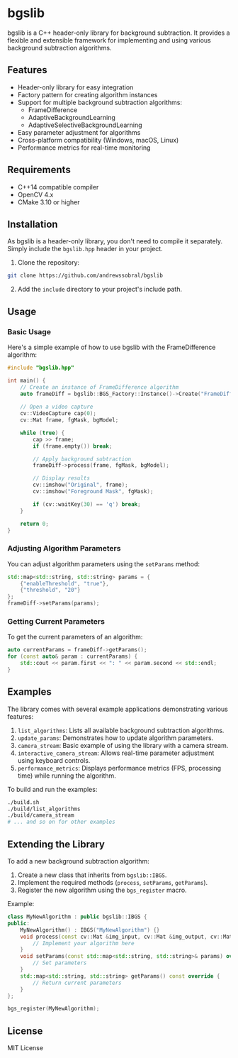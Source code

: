 # bgslib

bgslib is a C++ header-only library for background subtraction. It provides a flexible and extensible framework for implementing and using various background subtraction algorithms.

## Features

- Header-only library for easy integration
- Factory pattern for creating algorithm instances
- Support for multiple background subtraction algorithms:
  - FrameDifference
  - AdaptiveBackgroundLearning
  - AdaptiveSelectiveBackgroundLearning
- Easy parameter adjustment for algorithms
- Cross-platform compatibility (Windows, macOS, Linux)
- Performance metrics for real-time monitoring

## Requirements

- C++14 compatible compiler
- OpenCV 4.x
- CMake 3.10 or higher

## Installation

As bgslib is a header-only library, you don't need to compile it separately. Simply include the `bgslib.hpp` header in your project.

1. Clone the repository:

```bash
git clone https://github.com/andrewssobral/bgslib
```

2. Add the `include` directory to your project's include path.

## Usage

### Basic Usage

Here's a simple example of how to use bgslib with the FrameDifference algorithm:

```cpp
#include "bgslib.hpp"

int main() {
    // Create an instance of FrameDifference algorithm
    auto frameDiff = bgslib::BGS_Factory::Instance()->Create("FrameDifference");
    
    // Open a video capture
    cv::VideoCapture cap(0);
    cv::Mat frame, fgMask, bgModel;

    while (true) {
        cap >> frame;
        if (frame.empty()) break;

        // Apply background subtraction
        frameDiff->process(frame, fgMask, bgModel);

        // Display results
        cv::imshow("Original", frame);
        cv::imshow("Foreground Mask", fgMask);

        if (cv::waitKey(30) == 'q') break;
    }

    return 0;
}
```

### Adjusting Algorithm Parameters

You can adjust algorithm parameters using the `setParams` method:

```cpp
std::map<std::string, std::string> params = {
    {"enableThreshold", "true"},
    {"threshold", "20"}
};
frameDiff->setParams(params);
```

### Getting Current Parameters

To get the current parameters of an algorithm:

```cpp
auto currentParams = frameDiff->getParams();
for (const auto& param : currentParams) {
    std::cout << param.first << ": " << param.second << std::endl;
}
```

## Examples

The library comes with several example applications demonstrating various features:

1. `list_algorithms`: Lists all available background subtraction algorithms.
2. `update_params`: Demonstrates how to update algorithm parameters.
3. `camera_stream`: Basic example of using the library with a camera stream.
4. `interactive_camera_stream`: Allows real-time parameter adjustment using keyboard controls.
5. `performance_metrics`: Displays performance metrics (FPS, processing time) while running the algorithm.

To build and run the examples:

```bash
./build.sh
./build/list_algorithms
./build/camera_stream
# ... and so on for other examples
```

## Extending the Library

To add a new background subtraction algorithm:

1. Create a new class that inherits from `bgslib::IBGS`.
2. Implement the required methods (`process`, `setParams`, `getParams`).
3. Register the new algorithm using the `bgs_register` macro.

Example:

```cpp
class MyNewAlgorithm : public bgslib::IBGS {
public:
    MyNewAlgorithm() : IBGS("MyNewAlgorithm") {}
    void process(const cv::Mat &img_input, cv::Mat &img_output, cv::Mat &img_bgmodel) override {
        // Implement your algorithm here
    }
    void setParams(const std::map<std::string, std::string>& params) override {
        // Set parameters
    }
    std::map<std::string, std::string> getParams() const override {
        // Return current parameters
    }
};

bgs_register(MyNewAlgorithm);
```

## License

MIT License
